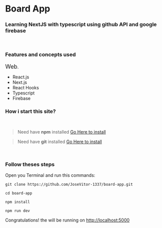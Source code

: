 # Board App

### Learning NextJS with typescript using github API and google firebase

<br />

### Features and concepts used

<span style="font-size:1.3em">Web</span>.

- React.js
- Next.js
- React Hooks
- Typescript
- Firebase

### How i start this site?

<br />

> Need have **npm** installed [Go Here to install](https://nodejs.org/en/)

> Need have **git** installed [Go Here to install](https://git-scm.com/downloads)

<br />

### Follow theses steps

Open you Terminal and run this commands:

```
git clone https://github.com/JoseVitor-1337/board-app.git

cd board-app

npm install

npm run dev
```

Congratulations! the will be running on [http://localhost:5000](http://localhost:5000)









